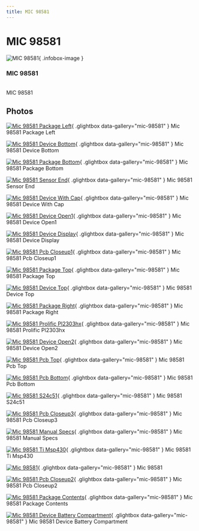 ```yaml
---
title: MIC 98581
---
```


# MIC 98581

<div class="infobox" markdown>

![MIC 98581](./img/Mic_98581_package_left.jpg){ .infobox-image }

### MIC 98581

| | |
|---|---|

</div>

[](./img/Mic_98581.png)  [](./img/Mic_98581.png)MIC 98581

## Photos

<div class="photo-grid" markdown>

[![Mic 98581 Package Left](./img/Mic_98581_package_left.jpg)](./img/Mic_98581_package_left.jpg "Mic 98581 Package Left"){ .glightbox data-gallery="mic-98581" }
<span class="caption">Mic 98581 Package Left</span>

[![Mic 98581 Device Bottom](./img/Mic_98581_device_bottom.jpg)](./img/Mic_98581_device_bottom.jpg "Mic 98581 Device Bottom"){ .glightbox data-gallery="mic-98581" }
<span class="caption">Mic 98581 Device Bottom</span>

[![Mic 98581 Package Bottom](./img/Mic_98581_package_bottom.jpg)](./img/Mic_98581_package_bottom.jpg "Mic 98581 Package Bottom"){ .glightbox data-gallery="mic-98581" }
<span class="caption">Mic 98581 Package Bottom</span>

[![Mic 98581 Sensor End](./img/Mic_98581_sensor_end.jpg)](./img/Mic_98581_sensor_end.jpg "Mic 98581 Sensor End"){ .glightbox data-gallery="mic-98581" }
<span class="caption">Mic 98581 Sensor End</span>

[![Mic 98581 Device With Cap](./img/Mic_98581_device_with_cap.jpg)](./img/Mic_98581_device_with_cap.jpg "Mic 98581 Device With Cap"){ .glightbox data-gallery="mic-98581" }
<span class="caption">Mic 98581 Device With Cap</span>

[![Mic 98581 Device Open1](./img/Mic_98581_device_open1.jpg)](./img/Mic_98581_device_open1.jpg "Mic 98581 Device Open1"){ .glightbox data-gallery="mic-98581" }
<span class="caption">Mic 98581 Device Open1</span>

[![Mic 98581 Device Display](./img/Mic_98581_device_display.jpg)](./img/Mic_98581_device_display.jpg "Mic 98581 Device Display"){ .glightbox data-gallery="mic-98581" }
<span class="caption">Mic 98581 Device Display</span>

[![Mic 98581 Pcb Closeup1](./img/Mic_98581_pcb_closeup1.jpg)](./img/Mic_98581_pcb_closeup1.jpg "Mic 98581 Pcb Closeup1"){ .glightbox data-gallery="mic-98581" }
<span class="caption">Mic 98581 Pcb Closeup1</span>

[![Mic 98581 Package Top](./img/Mic_98581_package_top.jpg)](./img/Mic_98581_package_top.jpg "Mic 98581 Package Top"){ .glightbox data-gallery="mic-98581" }
<span class="caption">Mic 98581 Package Top</span>

[![Mic 98581 Device Top](./img/Mic_98581_device_top.jpg)](./img/Mic_98581_device_top.jpg "Mic 98581 Device Top"){ .glightbox data-gallery="mic-98581" }
<span class="caption">Mic 98581 Device Top</span>

[![Mic 98581 Package Right](./img/Mic_98581_package_right.jpg)](./img/Mic_98581_package_right.jpg "Mic 98581 Package Right"){ .glightbox data-gallery="mic-98581" }
<span class="caption">Mic 98581 Package Right</span>

[![Mic 98581 Prolific Pl2303hx](./img/Mic_98581_prolific_pl2303hx.jpg)](./img/Mic_98581_prolific_pl2303hx.jpg "Mic 98581 Prolific Pl2303hx"){ .glightbox data-gallery="mic-98581" }
<span class="caption">Mic 98581 Prolific Pl2303hx</span>

[![Mic 98581 Device Open2](./img/Mic_98581_device_open2.jpg)](./img/Mic_98581_device_open2.jpg "Mic 98581 Device Open2"){ .glightbox data-gallery="mic-98581" }
<span class="caption">Mic 98581 Device Open2</span>

[![Mic 98581 Pcb Top](./img/Mic_98581_pcb_top.jpg)](./img/Mic_98581_pcb_top.jpg "Mic 98581 Pcb Top"){ .glightbox data-gallery="mic-98581" }
<span class="caption">Mic 98581 Pcb Top</span>

[![Mic 98581 Pcb Bottom](./img/Mic_98581_pcb_bottom.jpg)](./img/Mic_98581_pcb_bottom.jpg "Mic 98581 Pcb Bottom"){ .glightbox data-gallery="mic-98581" }
<span class="caption">Mic 98581 Pcb Bottom</span>

[![Mic 98581 S24c51](./img/Mic_98581_s24c51.jpg)](./img/Mic_98581_s24c51.jpg "Mic 98581 S24c51"){ .glightbox data-gallery="mic-98581" }
<span class="caption">Mic 98581 S24c51</span>

[![Mic 98581 Pcb Closeup3](./img/Mic_98581_pcb_closeup3.jpg)](./img/Mic_98581_pcb_closeup3.jpg "Mic 98581 Pcb Closeup3"){ .glightbox data-gallery="mic-98581" }
<span class="caption">Mic 98581 Pcb Closeup3</span>

[![Mic 98581 Manual Specs](./img/Mic_98581_manual_specs.jpg)](./img/Mic_98581_manual_specs.jpg "Mic 98581 Manual Specs"){ .glightbox data-gallery="mic-98581" }
<span class="caption">Mic 98581 Manual Specs</span>

[![Mic 98581 Ti Msp430](./img/Mic_98581_ti_msp430.jpg)](./img/Mic_98581_ti_msp430.jpg "Mic 98581 Ti Msp430"){ .glightbox data-gallery="mic-98581" }
<span class="caption">Mic 98581 Ti Msp430</span>

[![Mic 98581](./img/Mic_98581.jpg)](./img/Mic_98581.png "Mic 98581"){ .glightbox data-gallery="mic-98581" }
<span class="caption">Mic 98581</span>

[![Mic 98581 Pcb Closeup2](./img/Mic_98581_pcb_closeup2.jpg)](./img/Mic_98581_pcb_closeup2.jpg "Mic 98581 Pcb Closeup2"){ .glightbox data-gallery="mic-98581" }
<span class="caption">Mic 98581 Pcb Closeup2</span>

[![Mic 98581 Package Contents](./img/Mic_98581_package_contents.jpg)](./img/Mic_98581_package_contents.jpg "Mic 98581 Package Contents"){ .glightbox data-gallery="mic-98581" }
<span class="caption">Mic 98581 Package Contents</span>

[![Mic 98581 Device Battery Compartment](./img/Mic_98581_device_battery_compartment.jpg)](./img/Mic_98581_device_battery_compartment.jpg "Mic 98581 Device Battery Compartment"){ .glightbox data-gallery="mic-98581" }
<span class="caption">Mic 98581 Device Battery Compartment</span>

</div>
